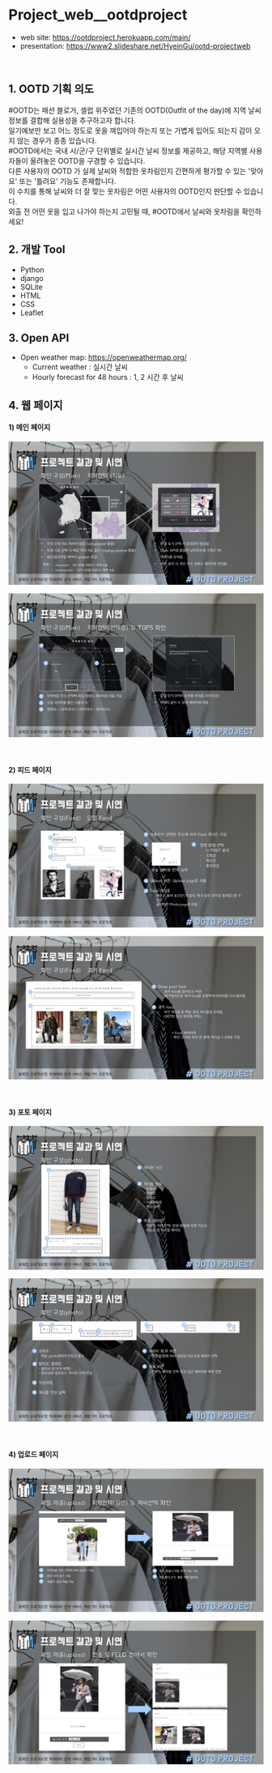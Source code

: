 # Project_web__ootdproject
* web site: https://ootdproject.herokuapp.com/main/
* presentation: https://www2.slideshare.net/HyeinGu/ootd-projectweb
<br>

## 1. OOTD 기획 의도
#OOTD는 패션 블로거, 셀럽 위주였던 기존의 OOTD(Outfit of the day)에 지역 날씨 정보를 결합해 실용성을 추구하고자 합니다. <br>
일기예보만 보고 어느 정도로 옷을 껴입어야 하는지 또는 가볍게 입어도 되는지 감이 오지 않는 경우가 종종 있습니다. <br>
#OOTD에서는 국내 시/군/구 단위별로 실시간 날씨 정보를 제공하고, 해당 지역별 사용자들이 올려놓은 OOTD을 구경할 수 있습니다. <br>
다른 사용자의 OOTD 가 실제 날씨와 적합한 옷차림인지 간편하게 평가할 수 있는 '맞아요' 또는 '틀려요' 기능도 존재합니다. <br>
이 수치를 통해 날씨와 더 잘 맞는 옷차림은 어떤 사용자의 OOTD인지 판단할 수 있습니다.<br>
외출 전 어떤 옷을 입고 나가야 하는지 고민될 때, #OOTD에서 날씨와 옷차림을 확인하세요!<br>

## 2. 개발 Tool

* Python
* django
* SQLite
* HTML
* CSS
* Leaflet

## 3. Open API

* Open weather map: https://openweathermap.org/
  * Current weather : 실시간 날씨
  * Hourly forecast for 48 hours : 1, 2 시간 후 날씨

## 4. 웹 페이지

#### 1) 메인 페이지

![슬라이드8](./portfolio_images/슬라이드8.JPG)



![슬라이드9](./portfolio_images/슬라이드9.JPG)

<br>

#### 2) 피드 페이지

![슬라이드11](./portfolio_images/슬라이드11.JPG)



![슬라이드12](./portfolio_images/슬라이드12.JPG)

<br>

#### 3) 포토 페이지

![슬라이드13](./portfolio_images/슬라이드13.JPG)

![슬라이드14](./portfolio_images/슬라이드14.JPG)

<br>

#### 4) 업로드 페이지

![슬라이드15](./portfolio_images/슬라이드15.JPG)

![슬라이드16](./portfolio_images/슬라이드16.JPG)








